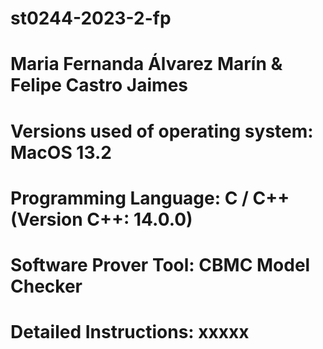 # st0244-2023-2-fp
# Maria Fernanda Álvarez Marín & Felipe Castro Jaimes
# Versions used of operating system: MacOS 13.2
# Programming Language: C / C++ (Version C++: 14.0.0)
# Software Prover Tool: CBMC Model Checker
# Detailed Instructions: xxxxx
 
